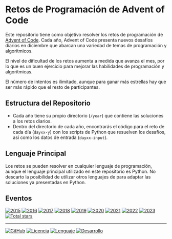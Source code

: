 # Retos de Programación de Advent of Code

Este repositorio tiene como objetivo resolver los retos de programación de [Advent of Code](https://adventofcode.com). Cada año, Advent of Code presenta nuevos desafíos diarios en diciembre que abarcan una variedad de temas de programación y algorítmicos.

El nivel de dificultad de los retos aumenta a medida que avanza el mes, por lo que es un buen ejercicio para mejorar las habilidades de programación y algorítmicas.

El número de intentos es ilimitado, aunque para ganar más estrellas hay que ser más rápido que el resto de participantes.

## Estructura del Repositorio

- Cada año tiene su propio directorio (`/year`) que contiene las soluciones a los retos diarios.
- Dentro del directorio de cada año, encontrarás el código para el reto de cada día (`dayxx-y`) con los scripts de Python que resuelven los desafíos, así como los datos de entrada (`dayxx-input`).

## Lenguaje Principal

 Los retos se pueden resolver en cualquier lenguaje de programación, aunque el lenguaje principal utilizado en este repositorio es Python. No descarto la posibilidad de utilizar otros lenguajes de para adaptar las soluciones ya presentadas en Python.

## Eventos

[![2015](https://img.shields.io/badge/2015-0-black.svg)](https://adventofcode.com/2015)
[![2016](https://img.shields.io/badge/2016-0-black.svg)](https://adventofcode.com/2016)
[![2017](https://img.shields.io/badge/2017-0-black.svg)](https://adventofcode.com/2017)
[![2018](https://img.shields.io/badge/2018-0-black.svg)](https://adventofcode.com/2018)
[![2019](https://img.shields.io/badge/2019-0-black.svg)](https://adventofcode.com/2019)
[![2020](https://img.shields.io/badge/2020-0-black.svg)](https://adventofcode.com/2020)
[![2021](https://img.shields.io/badge/2021-0-black.svg)](https://adventofcode.com/2021)
[![2022](https://img.shields.io/badge/2022-5-yellow.svg)](https://adventofcode.com/2022)
[![2023](https://img.shields.io/badge/2023-4-green.svg)](https://adventofcode.com/2023) [![Total stars](https://img.shields.io/badge/Total_estrellas-9-blue.svg)](https://adventofcode.com)

----
[![GitHub](https://img.shields.io/badge/GitHub-gelovic-blue.svg)](https://github.com/gelovic)
[![Licencia](https://img.shields.io/badge/Licencia-MIT-blue.svg)](https://opensource.org/licenses/MIT)
[![Lenguaje](https://img.shields.io/badge/Lenguaje-Python-blue.svg)](https://www.python.org/)
[![Desarrollo](https://img.shields.io/badge/Desarrollo-En_proceso-green.svg)](https://travis-ci.org/tu_usuario/tu_proyecto)
